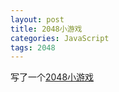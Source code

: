 ```yaml
---
layout: post
title: 2048小游戏
categories: JavaScript
tags: 2048
---
```


写了一个[2048小游戏](http://github.thinkingbar.com/2048/index.html)
